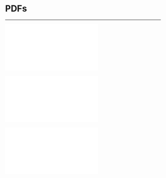 # PDFs

---

![](CMU%20Article.pdf)

![](IsabellaCML_20060906_01.pdf)

![](The%20Brooklyn%20Paper-2006-05-20.pdf)
